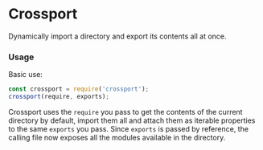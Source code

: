 # Crossport

Dynamically import a directory and export its contents all at once.

### Usage

Basic use:
```javascript
const crossport = require('crossport');
crossport(require, exports);
```

Crossport uses the `require` you pass to get the contents of the current directory by default, import them all and attach them as iterable properties to the same `exports` you pass. Since `exports` is passed by reference, the calling file now exposes all the modules available in the directory.
